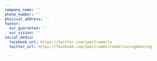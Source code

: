 ```yaml
---
company_name: ''
phone_number: ''
physical_address: ''
footer:
  our_guarantee: ''
  our_vision: ''
social_media:
  facebook_url: https://twitter.com/spectrumacla
  twitter_url: https://facebook.com/SpectrumAirConditioningHeating

---
```

